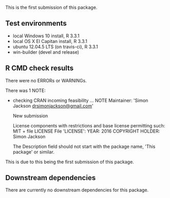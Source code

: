 This is the first submission of this package.

## Test environments
* local Windows 10 install, R 3.3.1
* local OS X El Capitan install, R 3.3.1
* ubuntu 12.04.5 LTS (on travis-ci), R 3.3.1
* win-builder (devel and release)

## R CMD check results

There were no ERRORs or WARNINGs.

There was 1 NOTE:

* checking CRAN incoming feasibility ... NOTE
  Maintainer: 'Simon Jackson <drsimonjackson@gmail.com>'
  
  New submission
  
  License components with restrictions and base license permitting such:
    MIT + file LICENSE
  File 'LICENSE':
    YEAR: 2016
    COPYRIGHT HOLDER: Simon Jackson
  
  The Description field should not start with the package name,
    'This package' or similar.

This is due to this being the first submission of this package.

## Downstream dependencies

There are currently no downstream dependencies for this package.